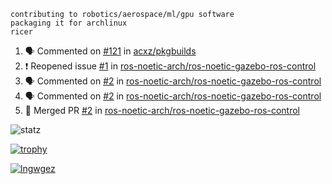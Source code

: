 ```
contributing to robotics/aerospace/ml/gpu software
packaging it for archlinux
ricer
```

<!--START_SECTION:activity-->
1. 🗣 Commented on [#121](https://github.com/acxz/pkgbuilds/issues/121) in [acxz/pkgbuilds](https://github.com/acxz/pkgbuilds)
2. ❗️ Reopened issue [#1](https://github.com/ros-noetic-arch/ros-noetic-gazebo-ros-control/issues/1) in [ros-noetic-arch/ros-noetic-gazebo-ros-control](https://github.com/ros-noetic-arch/ros-noetic-gazebo-ros-control)
3. 🗣 Commented on [#2](https://github.com/ros-noetic-arch/ros-noetic-gazebo-ros-control/issues/2) in [ros-noetic-arch/ros-noetic-gazebo-ros-control](https://github.com/ros-noetic-arch/ros-noetic-gazebo-ros-control)
4. 🗣 Commented on [#2](https://github.com/ros-noetic-arch/ros-noetic-gazebo-ros-control/issues/2) in [ros-noetic-arch/ros-noetic-gazebo-ros-control](https://github.com/ros-noetic-arch/ros-noetic-gazebo-ros-control)
5. 🎉 Merged PR [#2](https://github.com/ros-noetic-arch/ros-noetic-gazebo-ros-control/pull/2) in [ros-noetic-arch/ros-noetic-gazebo-ros-control](https://github.com/ros-noetic-arch/ros-noetic-gazebo-ros-control)
<!--END_SECTION:activity-->


![statz](https://github-readme-stats.vercel.app/api?username=acxz&include_all_commits=true&show_icons=true)

[![trophy](https://github-profile-trophy.vercel.app/?username=acxz)](https://github.com/ryo-ma/github-profile-trophy)

[![lngwgez](https://github-readme-stats.vercel.app/api/top-langs/?username=acxz&layout=compact)](https://github.com/acxz/github-readme-stats)


<!--
**acxz/acxz** is a ✨ _special_ ✨ repository because its `README.md` (this file) appears on your GitHub profile.

Here are some ideas to get you started:

- 🔭 I’m currently working on ...
- 🌱 I’m currently learning ...
- 👯 I’m looking to collaborate on ...
- 🤔 I’m looking for help with ...
- 💬 Ask me about ...
- 📫 How to reach me: ...
- 😄 Pronouns: ...
- ⚡ Fun fact: ...
-->
